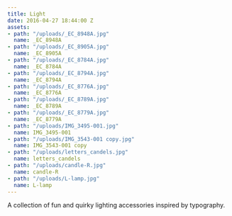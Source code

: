 ```yaml
---
title: Light
date: 2016-04-27 18:44:00 Z
assets:
- path: "/uploads/_EC_8948A.jpg"
  name: _EC_8948A
- path: "/uploads/_EC_8905A.jpg"
  name: _EC_8905A
- path: "/uploads/_EC_8784A.jpg"
  name: _EC_8784A
- path: "/uploads/_EC_8794A.jpg"
  name: _EC_8794A
- path: "/uploads/_EC_8776A.jpg"
  name: _EC_8776A
- path: "/uploads/_EC_8789A.jpg"
  name: _EC_8789A
- path: "/uploads/_EC_8779A.jpg"
  name: _EC_8779A
- path: "/uploads/IMG_3495-001.jpg"
  name: IMG_3495-001
- path: "/uploads/IMG_3543-001 copy.jpg"
  name: IMG_3543-001 copy
- path: "/uploads/letters_candels.jpg"
  name: letters_candels
- path: "/uploads/candle-R.jpg"
  name: candle-R
- path: "/uploads/L-lamp.jpg"
  name: L-lamp
---
```


A collection of fun and quirky lighting accessories inspired by typography.
